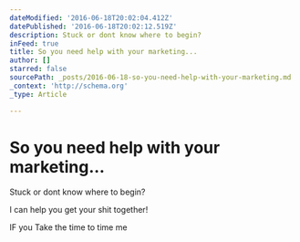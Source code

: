 ```yaml
---
dateModified: '2016-06-18T20:02:04.412Z'
datePublished: '2016-06-18T20:02:12.519Z'
description: Stuck or dont know where to begin?
inFeed: true
title: So you need help with your marketing...
author: []
starred: false
sourcePath: _posts/2016-06-18-so-you-need-help-with-your-marketing.md
_context: 'http://schema.org'
_type: Article

---
```

# So you need help with your marketing...

Stuck or dont know where to begin?

I can help you get your shit together!

IF you Take the time to time me